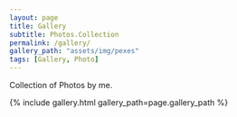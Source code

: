 ```yaml
---
layout: page
title: Gallery
subtitle: Photos.Collection
permalink: /gallery/
gallery_path: "assets/img/pexes"
tags: [Gallery, Photo]
---
```


Collection of Photos by me.

{% include gallery.html gallery_path=page.gallery_path %}

